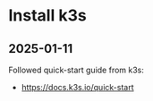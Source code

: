 # Install k3s
## 2025-01-11

Followed quick-start guide from k3s:
- https://docs.k3s.io/quick-start


